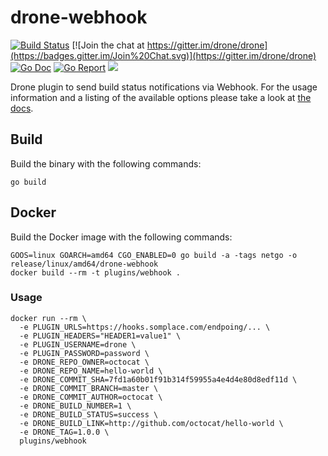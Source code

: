 # drone-webhook

[![Build Status](http://beta.drone.io/api/badges/drone-plugins/drone-webhook/status.svg)](http://beta.drone.io/drone-plugins/drone-webhook)
[![Join the chat at https://gitter.im/drone/drone](https://badges.gitter.im/Join%20Chat.svg)](https://gitter.im/drone/drone)
[![Go Doc](https://godoc.org/github.com/drone-plugins/drone-webhook?status.svg)](http://godoc.org/github.com/drone-plugins/drone-webhook)
[![Go Report](https://goreportcard.com/badge/github.com/drone-plugins/drone-webhook)](https://goreportcard.com/report/github.com/drone-plugins/drone-webhook)
[![](https://images.microbadger.com/badges/image/plugins/webhook.svg)](https://microbadger.com/images/plugins/webhook "Get your own image badge on microbadger.com")

Drone plugin to send build status notifications via Webhook. For the usage information and a listing of the available options please take a look at [the docs](DOCS.md).

## Build

Build the binary with the following commands:

```
go build
```

## Docker

Build the Docker image with the following commands:

```
GOOS=linux GOARCH=amd64 CGO_ENABLED=0 go build -a -tags netgo -o release/linux/amd64/drone-webhook
docker build --rm -t plugins/webhook .
```

### Usage

```
docker run --rm \
  -e PLUGIN_URLS=https://hooks.somplace.com/endpoing/... \
  -e PLUGIN_HEADERS="HEADER1=value1" \
  -e PLUGIN_USERNAME=drone \
  -e PLUGIN_PASSWORD=password \
  -e DRONE_REPO_OWNER=octocat \
  -e DRONE_REPO_NAME=hello-world \
  -e DRONE_COMMIT_SHA=7fd1a60b01f91b314f59955a4e4d4e80d8edf11d \
  -e DRONE_COMMIT_BRANCH=master \
  -e DRONE_COMMIT_AUTHOR=octocat \
  -e DRONE_BUILD_NUMBER=1 \
  -e DRONE_BUILD_STATUS=success \
  -e DRONE_BUILD_LINK=http://github.com/octocat/hello-world \
  -e DRONE_TAG=1.0.0 \
  plugins/webhook
```
